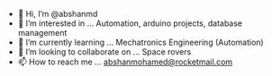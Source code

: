 - 👋 Hi, I’m @abshanmd
- 👀 I’m interested in ... Automation, arduino projects, database management
- 🌱 I’m currently learning ... Mechatronics Engineering (Automation)
- 💞️ I’m looking to collaborate on ... Space rovers
- 📫 How to reach me ... abshanmohamed@rocketmail.com

<!---
abshanmd/abshanmd is a ✨ special ✨ repository because its `README.md` (this file) appears on your GitHub profile.
You can click the Preview link to take a look at your changes.
--->
